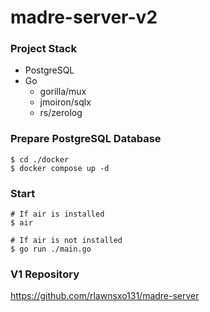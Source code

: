 # madre-server-v2

### Project Stack

- PostgreSQL
- Go
  - gorilla/mux
  - jmoiron/sqlx
  - rs/zerolog

### Prepare PostgreSQL Database

```shell
$ cd ./docker
$ docker compose up -d
```

### Start

```shell
# If air is installed
$ air

# If air is not installed
$ go run ./main.go
```

### V1 Repository

<https://github.com/rlawnsxo131/madre-server>
